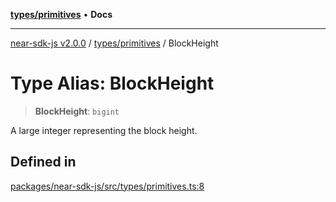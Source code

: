 [**types/primitives**](../README.md) • **Docs**

***

[near-sdk-js v2.0.0](../../../packages.md) / [types/primitives](../README.md) / BlockHeight

# Type Alias: BlockHeight

> **BlockHeight**: `bigint`

A large integer representing the block height.

## Defined in

[packages/near-sdk-js/src/types/primitives.ts:8](https://github.com/dim-daskalov/near-sdk-js/blob/55c8ffce45a02e867988513feedc0b7da3bce940/packages/near-sdk-js/src/types/primitives.ts#L8)
